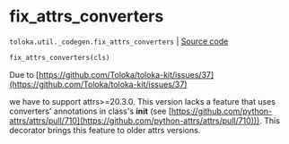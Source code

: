 # fix_attrs_converters
`toloka.util._codegen.fix_attrs_converters` | [Source code](https://github.com/Toloka/toloka-kit/blob/v1.2.1/src/util/_codegen.py#L350)

```python
fix_attrs_converters(cls)
```

Due to [https://github.com/Toloka/toloka-kit/issues/37](https://github.com/Toloka/toloka-kit/issues/37)


we have to support attrs>=20.3.0.
This version lacks a feature that uses converters' annotations in class's __init__
(see [https://github.com/python-attrs/attrs/pull/710](https://github.com/python-attrs/attrs/pull/710))).
This decorator brings this feature to older attrs versions.


